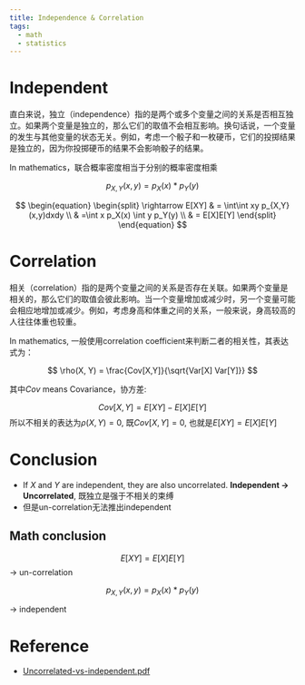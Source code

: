 ```yaml
---
title: Independence & Correlation
tags:
  - math
  - statistics
---
```


# Independent


直白来说，独立（independence）指的是两个或多个变量之间的关系是否相互独立。如果两个变量是独立的，那么它们的取值不会相互影响。换句话说，一个变量的发生与其他变量的状态无关。例如，考虑一个骰子和一枚硬币，它们的投掷结果是独立的，因为你投掷硬币的结果不会影响骰子的结果。

In mathematics，联合概率密度相当于分别的概率密度相乘

$$
p_{X,Y}(x,y) = p_X(x) * p_Y(y)
$$

$$
\begin{equation} 
\begin{split} \rightarrow E[XY]
& = \int\int xy p_{X,Y}(x,y)dxdy \\
& =\int x p_X(x) \int y p_Y(y) \\
& = E[X]E[Y]
\end{split}
\end{equation}
$$

# Correlation

相关（correlation）指的是两个变量之间的关系是否存在关联。如果两个变量是相关的，那么它们的取值会彼此影响。当一个变量增加或减少时，另一个变量可能会相应地增加或减少。例如，考虑身高和体重之间的关系，一般来说，身高较高的人往往体重也较重。


In mathematics, 一般使用correlation coefficient来判断二者的相关性，其表达式为：

$$
\rho(X, Y) = \frac{Cov[X,Y]}{\sqrt{Var[X] Var[Y]}}
$$

其中$Cov$ means Covariance，协方差:

$$
Cov[X, Y] = E[XY] - E[X]E[Y]
$$
所以不相关的表达为$\rho(X,Y) = 0$, 既$Cov[X,Y] = 0$, 也就是$E[XY] = E[X]E[Y]$

# Conclusion

* If $X$ and $Y$ are independent, they are also uncorrelated. **Independent -> Uncorrelated**, 既独立是强于不相关的束缚
* 但是un-correlation无法推出independent

## Math conclusion

$$
E[XY] = E[X]E[Y]
$$
-> un-correlation

$$
p_{X,Y}(x,y) = p_X(x) * p_Y(y)
$$

-> independent
# Reference

* [Uncorrelated-vs-independent.pdf](https://pinktalk.online/data_sci/basic/attachments/uncorrelated-vs-independent.pdf)
